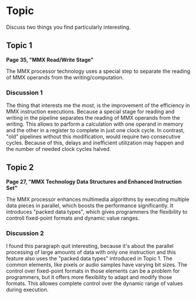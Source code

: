 # Topic

Discuss two things you find particularly interesting.

## Topic 1

**Page 35, "MMX Read/Write Stage"**

The MMX processor technology uses a special step to separate the reading of MMX operands from the writing/computation. 

### Discussion 1

The thing that interests me the most, is the improvement of the efficiency in MMX instruction executions.
Because a special stage for reading and writing in the pipeline separates the reading of MMX operands from the writing. 
This allows to parform a calculation with one operand in memory and the other in a register to complete in just one clock cycle.
In contrast, "old" pipelines without this modification, would require two consecutive cycles. 
Because of this, delays and inefficient utilization may happen and the number of needed clock cycles halved.

## Topic 2

**Page 27, "MMX Technology Data Structures
and Enhanced Instruction Set"**

The MMX processor enhances multimedia algorithms by executing multiple data pieces in parallel, which boosts the performance significantly. 
It introduces "packed data types", which gives programmers the flexibility to controll fixed-point formats and dynamic value ranges.

### Discussion 2

I found this paragraph quit interesting, because it's about the parallel processing of large amounts of data with only one instruction and this feature also uses the "packed data types" introduced in Topic 1.
The common elements, like pixels or audio samples have varying bit sizes. 
The control over fixed-point formats in those elements can be a problem for programmers, but it offers more flexibility to adapt and modify those formats.
This allowes complete control over the dynamic range of values during execution.